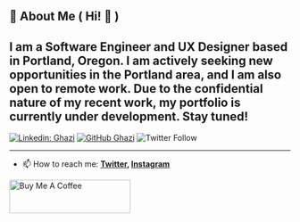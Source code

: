 
## 🚀 About Me ( Hi! 👋 )
I am a Software Engineer and UX Designer based in Portland, Oregon. I am actively seeking new opportunities in the Portland area, and I am also open to remote work. Due to the confidential nature of my recent work, my portfolio is currently under development. Stay tuned!
---

[![Linkedin: Ghazi](https://img.shields.io/badge/-John_Edmondson-blue?style=flat-square&logo=Linkedin&logoColor=white&link=https://www.linkedin.com/in/johnedmondsondev/)](https://www.linkedin.com/in/johnedmondsondev/)
[![GitHub Ghazi](https://img.shields.io/github/followers/basicjohn?label=follow&style=social)](https://github.com/basicjohn)
![Twitter Follow](https://img.shields.io/twitter/follow/basicjohn?style=social)

---

- 📫 How to reach me:
  **[Twitter](https://twitter.com/basicjohn), [Instagram](https://instagram.com/basicjohn)**


<a href="https://www.buymeacoffee.com/edmondsonj" target="_blank"><img src="https://cdn.buymeacoffee.com/buttons/v2/default-yellow.png" alt="Buy Me A Coffee" style="height: 60px !important;width: 217px !important;" ></a>
